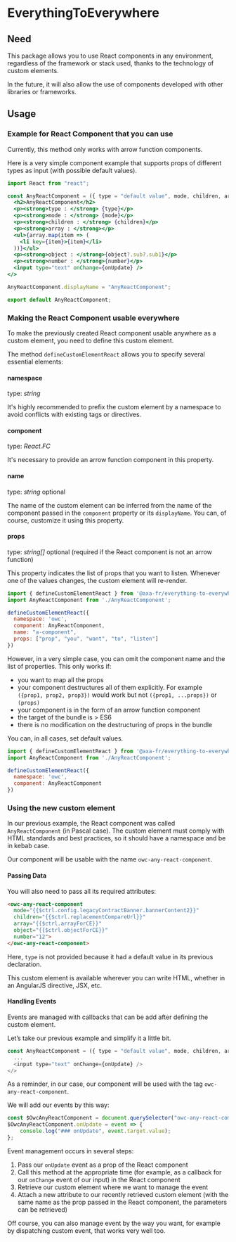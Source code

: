 # EverythingToEverywhere

## Need

This package allows you to use React components in any environment, regardless of the framework or stack used, thanks to the technology of custom elements.

In the future, it will also allow the use of components developed with other libraries or frameworks.

## Usage

### Example for React Component that you can use

Currently, this method only works with arrow function components.

Here is a very simple component example that supports props of different types as input (with possible default values).

```jsx
import React from "react";

const AnyReactComponent = ({ type = "default value", mode, children, array = [], object, number, onUpdate }) => <>
  <h2>AnyReactComponent</h2>
  <p><strong>type : </strong> {type}</p>
  <p><strong>mode : </strong> {mode}</p>
  <p><strong>children : </strong> {children}</p>
  <p><strong>array : </strong></p>
  <ul>{array.map(item => (    
    <li key={item}>{item}</li>
  ))}</ul>
  <p><strong>object : </strong>{object?.sub?.sub1}</p>
  <p><strong>number : </strong>{number}</p>
  <input type="text" onChange={onUpdate} />
</>

AnyReactComponent.displayName = "AnyReactComponent";

export default AnyReactComponent;
```

### Making the React Component usable everywhere
To make the previously created React component usable anywhere as a custom element, you need to define this custom element.

The method `defineCustomElementReact` allows you to specify several essential elements: 
#### namespace
type: *string*

It's highly recommended to prefix the custom element by a namespace to avoid conflicts with existing tags or directives.

#### component
type: *React.FC*

It's necessary to provide an arrow function component in this property.

#### name
type: *string* optional

The name of the custom element can be inferred from the name of the component passed in the `component` property or its `displayName`. You can, of course, customize it using this property.

#### props
type: *string[]* optional (required if the React component is not an arrow function)

This property indicates the list of props that you want to listen. Whenever one of the values changes, the custom element will re-render.

```js
import { defineCustomElementReact } from '@axa-fr/everything-to-everywhere';
import AnyReactComponent from './AnyReactComponent';

defineCustomElementReact({
  namespace: 'owc',
  component: AnyReactComponent,
  name: "a-component",
  props: ["prop", "you", "want", "to", "listen"]
})
```

However, in a very simple case, you can omit the component name and the list of properties. This only works if: 
- you want to map all the props 
- your component destructures all of them explicitly. For example `({prop1, prop2, prop3})` would work but not `({prop1, ...props})` or `(props)`
- your component is in the form of an arrow function component
- the target of the bundle is > ES6
- there is no modification on the destructuring of props in the bundle

You can, in all cases, set default values.

```js
import { defineCustomElementReact } from '@axa-fr/everything-to-everywhere';
import AnyReactComponent from './AnyReactComponent';

defineCustomElementReact({
  namespace: 'owc',
  component: AnyReactComponent
})
```

### Using the new custom element

In our previous example, the React component was called `AnyReactComponent` (in Pascal case). 
The custom element must comply with HTML standards and best practices, so it should have a namespace and be in kebab case.

Our component will be usable with the name `owc-any-react-component`.

#### Passing Data

You will also need to pass all its required attributes: 

```html
<owc-any-react-component
  mode="{{$ctrl.config.legacyContractBanner.bannerContent2}}"
  children="{{$ctrl.replacementCompareUrl}}"
  array="{{$ctrl.arrayForCE}}"
  object="{{$ctrl.objectForCE}}"
  number="12">
</owc-any-react-component>
```

Here, `type` is not provided because it had a default value in its previous declaration.

This custom element is available wherever you can write HTML, whether in an AngularJS directive, JSX, etc.

#### Handling Events

Events are managed with callbacks that can be add after defining the custom element.

Let’s take our previous example and simplify it a little bit.

```js
const AnyReactComponent = ({ type = "default value", mode, children, array = [], object, number, onUpdate }) => <>
  ...
  <input type="text" onChange={onUpdate} />
</>
```

As a reminder, in our case, our component will be used with the tag `owc-any-react-component`. 

We will add our events by this way: 

```js
const $OwcAnyReactComponent = document.querySelector("owc-any-react-component");
$OwcAnyReactComponent.onUpdate = event => {
    console.log("### onUpdate", event.target.value);
};
```

Event management occurs in several steps: 
1. Pass our `onUpdate` event as a prop of the React component
2. Call this method at the appropriate time (for example, as a callback for our `onChange` event of our input) in the React component
3. Retrieve our custom element where we want to manage the event
4. Attach a new attribute to our recently retrieved custom element (with the same name as the prop passed in the React component, the parameters can be retrieved)

Off course, you can also manage event by the way you want, for example by dispatching custom event, that works very well too.